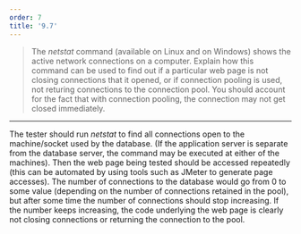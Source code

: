 ```yaml
---
order: 7
title: '9.7'
---
```

> The _netstat_ command (available on Linux and on Windows) shows 
> the active network connections on a computer. Explain how this 
> command can be used to find out if a particular web page is 
> not closing connections that it opened, or if connection pooling 
> is used, not returing connections to the connection pool. 
> You should account for the fact that with connection pooling, 
> the connection may not get closed immediately. 

--------------------------------

The tester should run _netstat_ to find all connections open to the 
machine/socket used by the database. (If the application server is 
separate from the database server, the command may be executed at
either of the machines). Then the web page being tested should be 
accessed repeatedly (this can be automated by using tools such as 
JMeter to generate page accesses). The number of connections to the 
database would go from 0 to some value (depending on the number of 
connections retained in the pool), but after some time the number 
of connections should stop increasing. If the number keeps increasing, 
the code underlying the web page is clearly not closing connections or 
returning the connection to the pool. 